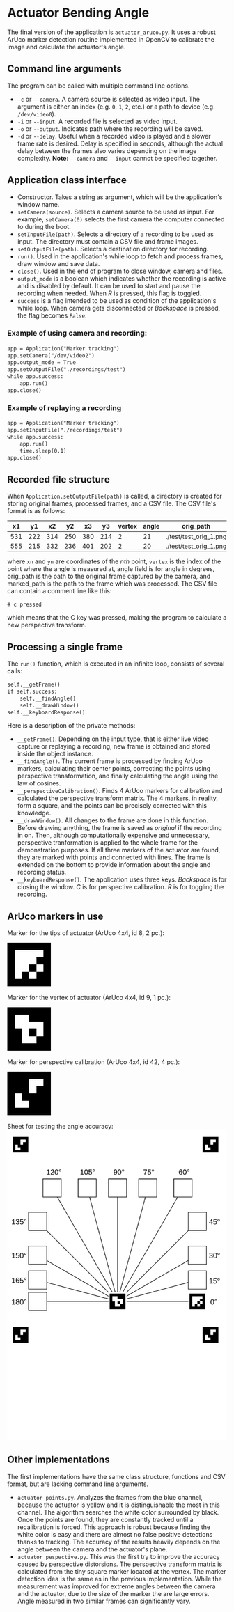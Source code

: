 # Actuator Bending Angle

The final version of the application is `actuator_aruco.py`. It uses a robust ArUco marker detection routine implemented in OpenCV to calibrate the image and calculate the actuator's angle.

## Command line arguments
The program can be called with multiple command line options.
- `-c` or `--camera`. A camera source is selected as video input. The argument is either an index (e.g. `0`, `1`, `2`, etc.) or a path to device (e.g. `/dev/video0`).
- `-i` or `--input`. A recorded file is selected as video input.
- `-o` or `--output`. Indicates path where the recording will be saved.
- `-d` or `--delay`. Useful when a recorded video is played and a slower frame rate is desired. Delay is specified in seconds, although the actual delay between the frames also varies depending on the image complexity.
**Note:** `--camera` and `--input` cannot be specified together.

## Application class interface
- Constructor. Takes a string as argument, which will be the application's window name.
- `setCamera(source)`. Selects a camera source to be used as input. For example, `setCamera(0)` selects the first camera the computer connected to during the boot.
- `setInputFile(path)`. Selects a directory of a recording to be used as input. The directory must contain a CSV file and frame images.
- `setOutputFile(path)`. Selects a destination directory for recording.
- `run()`. Used in the application's while loop to fetch and process frames, draw window and save data.
- `close()`. Used in the end of program to close window, camera and files.
- `output_mode` is a boolean which indicates whether the recording is active and is disabled by default. It can be used to start and pause the recording when needed. When *R* is pressed, this flag is toggled.
- `success` is a flag intended to be used as condition of the application's while loop. When camera gets disconnected or *Backspace* is pressed, the flag becomes `False`.

### Example of using camera and recording:
```
app = Application("Marker tracking")
app.setCamera("/dev/video2")
app.output_mode = True
app.setOutputFile("./recordings/test")
while app.success:
	app.run()
app.close()
```
	
### Example of replaying a recording
```
app = Application("Marker tracking")
app.setInputFile("./recordings/test")
while app.success:
    app.run()
	time.sleep(0.1)
app.close()
```

## Recorded file structure
When `Application.setOutputFile(path)` is called, a directory is created for storing original frames, processed frames, and a CSV file. The CSV file's format is as follows:

|x1|y1|x2|y2|x3|y3|vertex|angle|orig\_path|marked\_path|
|---|---|---|---|---|---|---|---|---|---|
|531|222|314|250|380|214|2|21|./test/test\_orig\_1.png|./test/test\_marked\_1.png|
|555|215|332|236|401|202|2|20|./test/test\_orig\_1.png|./test/test\_marked\_2.png|

where `xn` and `yn` are coordinates of the *nth* point, `vertex` is the index of the point where the angle is measured at, angle field is for angle in degrees, orig\_path is the path to the original frame captured by the camera, and marked\_path is the path to the frame which was processed.
The CSV file can contain a comment line like this:
```
# c pressed
```
which means that the C key was pressed, making the program to calculate a new perspective transform.

## Processing a single frame
The `run()` function, which is executed in an infinite loop, consists of several calls:
```
self.__getFrame()
if self.success:
	self.__findAngle()
	self.__drawWindow()
self.__keyboardResponse()
```
Here is a description of the private methods:
- `__getFrame()`. Depending on the input type, that is either live video capture or replaying a recording, new frame is obtained and stored inside the object instance.
- `__findAngle()`. The current frame is processed by finding ArUco markers, calculating their center points, correcting the points using perspective transformation, and finally calculating the angle using the law of cosines.
- `__perspectiveCalibration()`. Finds 4 ArUco markers for calibration and calculated the perspective transform matrix. The 4 markers, in reality, form a square, and the points can be precisely corrected with this knowledge.
- `__drawWindow()`. All changes to the frame are done in this function. Before drawing anything, the frame is saved as *original* if the recording in on. Then, although computationally expensive and unnecessary, perspective tranformation is applied to the whole frame for the demonstration purposes. If all three markers of the actuator are found, they are marked with points and connected with lines. The frame is extended on the bottom to provide information about the angle and recording status.
- `__keyboardResponse()`. The application uses three keys. *Backspace* is for closing the window. *C* is for perspective calibration. *R* is for toggling the recording.

## ArUco markers in use
Marker for the tips of actuator (ArUco 4x4, id 8, 2 pc.):

![ArUco 4x4 8](./readme_img/aruco_4x4_8.png)

Marker for the vertex of actuator (ArUco 4x4, id 9, 1 pc.):

![ArUco 4x4 9](./readme_img/aruco_4x4_9.png)

Marker for perspective calibration (ArUco 4x4, id 42, 4 pc.):

![ArUco 4x4 42](./readme_img/aruco_4x4_42.png)

Sheet for testing the angle accuracy:
![Angle Test](./readme_img/angle_test.svg)

## Other implementations
The first implementations have the same class structure, functions and CSV format, but are lacking command line arguments.
- `actuator_points.py`. Analyzes the frames from the blue channel, because the actuator is yellow and it is distinguishable the most in this channel. The algorithm searches the white color surrounded by black. Once the points are found, they are constantly tracked until a recalibration is forced. This approach is robust because finding the white color is easy and there are almost no false positive detections thanks to tracking. The accuracy of the results heavily depends on the angle between the camera and the actuator's plane.
- `actuator_pespective.py`. This was the first try to improve the accuracy caused by perspective distorsions. The perspective transform matrix is calculated from the tiny square marker located at the vertex. The marker detection idea is the same as in the previous implementation. While the measurement was improved for extreme angles between the camera and the actuator, due to the size of the marker the are large errors. Angle measured in two similar frames can significantly vary.
